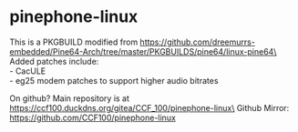 # pinephone-linux

This is a PKGBUILD modified from https://github.com/dreemurrs-embedded/Pine64-Arch/tree/master/PKGBUILDS/pine64/linux-pine64\
\
Added patches include:\
    - CacULE\
    - eg25 modem patches to support higher audio bitrates

On github? Main repository is at https://ccf100.duckdns.org/gitea/CCF_100/pinephone-linux\
Github Mirror: https://github.com/CCF100/pinephone-linux